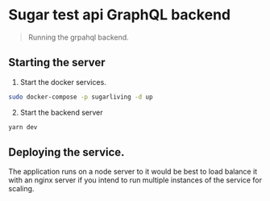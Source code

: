 # Sugar test api GraphQL backend
> Running the grpahql backend.

## Starting the server
1. Start the docker services.
```sh
sudo docker-compose -p sugarliving -d up
```
2. Start the backend server
```sh
yarn dev
```

## Deploying the service.
The application runs on a node server to it would be best to load balance it with an nginx server if you intend to run multiple instances of the service for scaling.